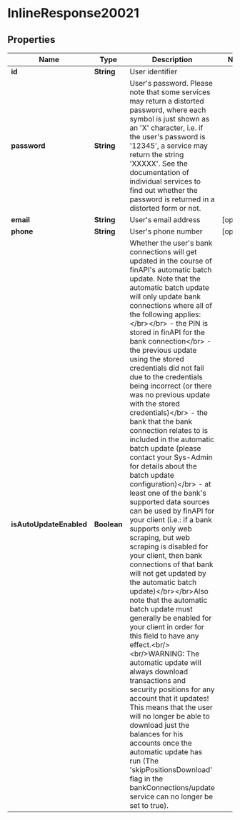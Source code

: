 
# InlineResponse20021

## Properties
Name | Type | Description | Notes
------------ | ------------- | ------------- | -------------
**id** | **String** | User identifier | 
**password** | **String** | User&#39;s password. Please note that some services may return a distorted password, where each symbol is just shown as an &#39;X&#39; character, i.e. if the user&#39;s password is &#39;12345&#39;, a service may return the string &#39;XXXXX&#39;. See the documentation of individual services to find out whether the password is returned in a distorted form or not. | 
**email** | **String** | User&#39;s email address |  [optional]
**phone** | **String** | User&#39;s phone number |  [optional]
**isAutoUpdateEnabled** | **Boolean** | Whether the user&#39;s bank connections will get updated in the course of finAPI&#39;s automatic batch update. Note that the automatic batch update will only update bank connections where all of the following applies:&lt;/br&gt;&lt;/br&gt; - the PIN is stored in finAPI for the bank connection&lt;/br&gt; - the previous update using the stored credentials did not fail due to the credentials being incorrect (or there was no previous update with the stored credentials)&lt;/br&gt; - the bank that the bank connection relates to is included in the automatic batch update (please contact your Sys-Admin for details about the batch update configuration)&lt;/br&gt; - at least one of the bank&#39;s supported data sources can be used by finAPI for your client (i.e.: if a bank supports only web scraping, but web scraping is disabled for your client, then bank connections of that bank will not get updated by the automatic batch update)&lt;/br&gt;&lt;/br&gt;Also note that the automatic batch update must generally be enabled for your client in order for this field to have any effect.&lt;br/&gt;&lt;br/&gt;WARNING: The automatic update will always download transactions and security positions for any account that it updates! This means that the user will no longer be able to download just the balances for his accounts once the automatic update has run (The &#39;skipPositionsDownload&#39; flag in the bankConnections/update service can no longer be set to true). | 



